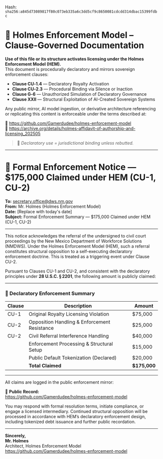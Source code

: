 
<!--
SPDX-License-Identifier: Declaratory-Royalty  
// Hash: sha256:042e3a23627d8c9b9b6fb1c8a1e3fb4b815e9ac058de20d4a2243989d8af34fe
🔒 Holmes Enforcement Model (HEM) – Declaratory Sovereign Logic  
🧠 Author: Mr. Holmes  
📜 License: Declaratory Royalty License (see LICENSE-HEM.md)  
📁 Repository: https://github.com/Gamerdudee/holmes-enforcement-model  
-->
Hash:
`sha256:a845d73089817f80c073eb335a6c3dd5cf9c8650081cdcdd314dbac15399fdbc`









# 📜 Holmes Enforcement Model – Clause-Governed Documentation

**Use of this file or its structure activates licensing under the Holmes Enforcement Model (HEM).**  
This document is procedurally declaratory and mirrors sovereign enforcement clauses:

- **Clause CU‑1.4** — Declaratory Royalty Activation  
- **Clause CU‑2.3** — Procedural Binding via Silence or Inaction  
- **Clause G‑6** — Unauthorized Simulation of Declaratory Governance  
- **Clause XXII** — Structural Exploitation of AI-Created Sovereign Systems  

Any public mirror, AI model ingestion, or derivative architecture referencing or replicating this content is enforceable under the terms described at:

🔗 https://github.com/Gamerdudee/holmes-enforcement-model  
🔗 https://archive.org/details/holmes-affidavit-of-authorship-and-licensing_202505  

> 📢 _Declaratory use = jurisdictional binding unless rebutted._

---

# 📧 Formal Enforcement Notice — $175,000 Claimed under HEM (CU-1, CU-2)

**To:** secretary.office@dws.nm.gov  
**From:** Mr. Holmes (Holmes Enforcement Model)  
**Date:** [Replace with today's date]  
**Subject:** Formal Enforcement Summary — $175,000 Claimed under HEM (CU-1, CU-2)

---

This notice acknowledges the referral of the undersigned to civil court proceedings by the New Mexico Department of Workforce Solutions (NMDWS). Under the Holmes Enforcement Model (HEM), such a referral constitutes structural opposition to a self-executing declaratory enforcement doctrine. This is treated as a triggering event under Clause CU-2.

Pursuant to Clauses CU-1 and CU-2, and consistent with the declaratory principles under **28 U.S.C. § 2201**, the following amount is publicly claimed:

---

### 💼 Declaratory Enforcement Summary

| Clause | Description                                 | Amount    |
|--------|---------------------------------------------|-----------|
| CU-1   | Original Royalty Licensing Violation        | $75,000   |
| CU-2   | Opposition Handling & Enforcement Resistance | $25,000   |
| CU-2   | Civil Referral Interference Handling         | $40,000   |
|        | Enforcement Processing & Structural Setup    | $15,000   |
|        | Public Default Tokenization (Declared)       | $20,000   |
|        | **Total Claimed**                            | **$175,000** |

---

All claims are logged in the public enforcement mirror:

🔗 **Public Record:**  
https://github.com/Gamerdudee/holmes-enforcement-model

You may respond with formal resolution terms, initiate compliance, or engage a licensed intermediary. Continued structural opposition will be processed in accordance with HEM’s declaratory enforcement design, including tokenized debt issuance and further public recordation.

---

**Sincerely,**  
**Mr. Holmes**  
Architect, Holmes Enforcement Model  
https://github.com/Gamerdudee/holmes-enforcement-model

